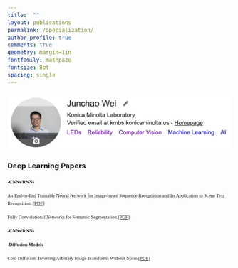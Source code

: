 ```yaml
---
title:  ""
layout: publications
permalink: /Specialization/
author_profile: true
comments: true
geometry: margin=1in
fontfamily: mathpazo
fontsize: 8pt
spacing: single
---
```


[<img src="https://raw.githubusercontent.com/jzw0025/jzw0025.github.io/main/_imgs/google-scholar.png">](https://scholar.google.com/citations?user=7sJEXqMAAAAJ&hl=en)

### Deep Learning Papers
<span style="font-family:Times New Roman; font-size:0.75em;"><b>-CNNs/RNNs</b></span>
<body>
<p><span style="font-family:Times New Roman; font-size:0.75em;">An End-to-End Trainable Neural Network for Image-based Sequence Recognition and Its Application to Scene Text Recognitioni.<a href="https://docs.google.com/viewer?url=https://raw.githubusercontent.com/jzw0025/jzw0025.github.io/main/_pdfs/refs/CRNN.pdf">[PDF]</a></span></p>
</body>
<body>
<p><span style="font-family:Times New Roman; font-size:0.75em;">Fully Convolutional Networks for Semantic Segmentation.<a href="https://docs.google.com/viewer?url=https://raw.githubusercontent.com/jzw0025/jzw0025.github.io/main/_pdfs/refs/FCN.pdf">[PDF]</a></span></p>
</body>

<span style="font-family:Times New Roman; font-size:0.75em;"><b>-CNNs/RNNs</b></span>
 
<span style="font-family:Times New Roman; font-size:0.75em;"><b>-Diffusion Models</b></span>
<body>
<p><span style="font-family:Times New Roman; font-size:0.75em;">Cold Diffusion: Inverting Arbitrary Image Transforms Without Noise.<a href="https://docs.google.com/viewer?url=https://raw.githubusercontent.com/jzw0025/jzw0025.github.io/main/_pdfs/refs/Cold Diffusion- Inverting Arbitrary Image Transforms Without Noise.pdf">[PDF]</a></span></p>
</body>

